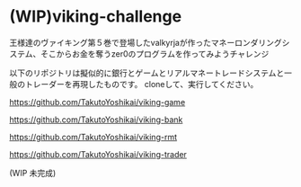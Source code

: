 # (WIP)viking-challenge
王様達のヴァイキング第５巻で登場したvalkyrjaが作ったマネーロンダリングシステム、そこからお金を奪うzer0のプログラムを作ってみようチャレンジ

以下のリポジトリは擬似的に銀行とゲームとリアルマネートレードシステムと一般のトレーダーを再現したものです。
cloneして、実行してください。

https://github.com/TakutoYoshikai/viking-game

https://github.com/TakutoYoshikai/viking-bank

https://github.com/TakutoYoshikai/viking-rmt

https://github.com/TakutoYoshikai/viking-trader

(WIP 未完成)
